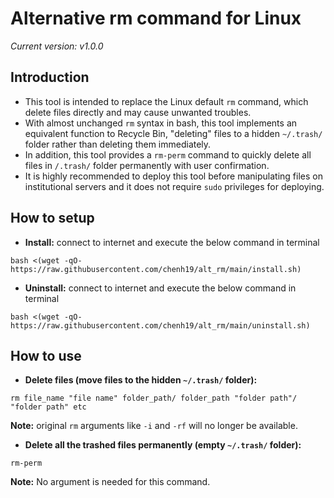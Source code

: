 # Alternative rm command for Linux
*Current version: v1.0.0*

## Introduction
- This tool is intended to replace the Linux default ```rm``` command, which delete files directly and may cause unwanted troubles. 
- With almost unchanged ```rm``` syntax in bash, this tool implements an equivalent function to Recycle Bin, "deleting" files to a hidden ```~/.trash/``` folder rather than deleting them immediately.
- In addition, this tool provides a ```rm-perm``` command to quickly delete all files in ```/.trash/``` folder permanently with user confirmation.
- It is highly recommended to deploy this tool before manipulating files on institutional servers and it does not require ```sudo``` privileges for deploying.

## How to setup

- **Install:** connect to internet and execute the below command in terminal  
```
bash <(wget -qO- https://raw.githubusercontent.com/chenh19/alt_rm/main/install.sh)
```

- **Uninstall:** connect to internet and execute the below command in terminal  
```
bash <(wget -qO- https://raw.githubusercontent.com/chenh19/alt_rm/main/uninstall.sh)
```

## How to use

- **Delete files (move files to the hidden ```~/.trash/``` folder):** 
```
rm file_name "file name" folder_path/ folder_path "folder path"/ "folder path" etc
```
**Note:** original ```rm``` arguments like ```-i``` and ```-rf``` will no longer be available.  

- **Delete all the trashed files permanently (empty ```~/.trash/``` folder):** 
```
rm-perm
```
**Note:** No argument is needed for this command.


